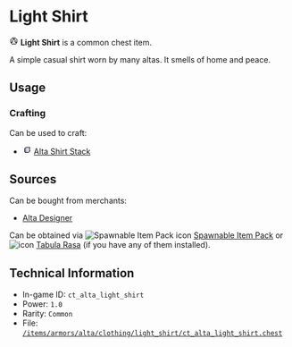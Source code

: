 # Light Shirt

<img src="https://raw.githubusercontent.com/Ceterai/Enternia/main/items/armors/alta/clothing/light_shirt/icon.png" alt="Light Shirt icon" loading="lazy" height="16px" width="auto" /> **Light Shirt** is a common chest item.

A simple casual shirt worn by many altas. It smells of home and peace.

## Usage

### Crafting

Can be used to craft:

- <img src="https://raw.githubusercontent.com/Ceterai/Enternia/main/objects/alta/basic/shirt_stack/icon.png" alt="Alta Shirt Stack icon" loading="lazy" height="16px" width="auto" /> [Alta Shirt Stack](https://ceterai.github.io/MyEnternia/Wiki/AltaShirtStack)

## Sources

Can be bought from merchants:

- [Alta Designer](https://ceterai.github.io/MyEnternia/Wiki/AltaDesigner)

Can be obtained via <img src="https://raw.githubusercontent.com/Silverfeelin/Starbound-SpawnableItemPack/master/interface/sip/iconSmall.png" alt="Spawnable Item Pack icon" width="18" height="14"/> [Spawnable Item Pack](https://steamcommunity.com/sharedfiles/filedetails/?id=733665104) or <img src="https://steamuserimages-a.akamaihd.net/ugc/263843960696222713/3EC9A7C005541F7D577EBCB8C5736B4EFC9973D6/" alt="icon" width="8" height="12"/> [Tabula Rasa](https://community.playstarbound.com/resources/the-tabula-rasa.3222/) (if you have any of them installed).

## Technical Information

- In-game ID: `ct_alta_light_shirt`
- Power: `1.0`
- Rarity: `Common`
- File: [`/items/armors/alta/clothing/light_shirt/ct_alta_light_shirt.chest`](https://github.com/Ceterai/Enternia/blob/main/items/armors/alta/clothing/light_shirt/ct_alta_light_shirt.chest)
